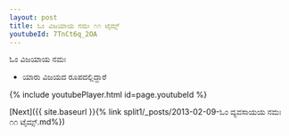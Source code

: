 ```yaml
---
layout: post
title: ಓಂ ವಿಜಯಾಯ ನಮಃ ೧೧ ಟೈಮ್ಸ್
youtubeId: 7TnCt6q_2OA
---
```

 
 
 ಓಂ ವಿಜಯಾಯ ನಮಃ  
 
 -  ಯಾರು ವಿಜಯದ ರೂಪದಲ್ಲಿದ್ದಾರೆ 
 
  
 
  
 
 
 
 
 
 


{% include youtubePlayer.html id=page.youtubeId %}
 
[Next]({{ site.baseurl }}{% link  split1/_posts/2013-02-09-ಓಂ ವ್ಯವಸಾಯಯ ನಮಃ ೧೧ ಟೈಮ್ಸ್.md%})
 
